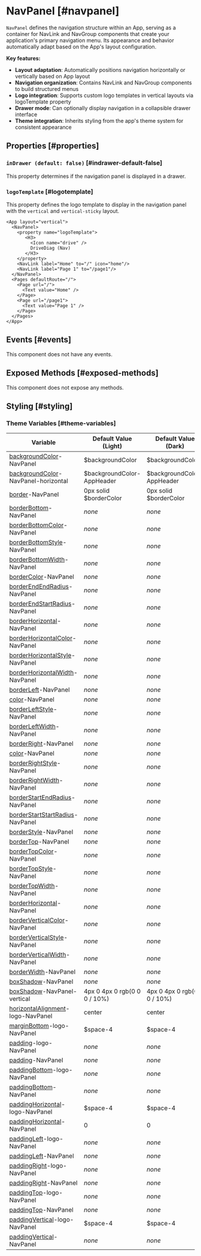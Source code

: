 # NavPanel [#navpanel]

`NavPanel` defines the navigation structure within an App, serving as a container for NavLink and NavGroup components that create your application's primary navigation menu. Its appearance and behavior automatically adapt based on the App's layout configuration.

**Key features:**
- **Layout adaptation**: Automatically positions navigation horizontally or vertically based on App layout
- **Navigation organization**: Contains NavLink and NavGroup components to build structured menus
- **Logo integration**: Supports custom logo templates in vertical layouts via logoTemplate property
- **Drawer mode**: Can optionally display navigation in a collapsible drawer interface
- **Theme integration**: Inherits styling from the app's theme system for consistent appearance

## Properties [#properties]

### `inDrawer (default: false)` [#indrawer-default-false]

This property determines if the navigation panel is displayed in a drawer.

### `logoTemplate` [#logotemplate]

This property defines the logo template to display in the navigation panel with the `vertical` and `vertical-sticky` layout.

```xmlui-pg copy {3-8} display name="Example: logoTemplate" height={250}
<App layout="vertical">
  <NavPanel>
    <property name="logoTemplate">
       <H3>
         <Icon name="drive" />
         DriveDiag (Nav)
       </H3>
    </property>
    <NavLink label="Home" to="/" icon="home"/>
    <NavLink label="Page 1" to="/page1"/>
  </NavPanel>
  <Pages defaultRoute="/">
    <Page url="/">
      <Text value="Home" />
    </Page>
    <Page url="/page1">
      <Text value="Page 1" />
    </Page>
  </Pages>
</App>
```

## Events [#events]

This component does not have any events.

## Exposed Methods [#exposed-methods]

This component does not expose any methods.

## Styling [#styling]

### Theme Variables [#theme-variables]

| Variable | Default Value (Light) | Default Value (Dark) |
| --- | --- | --- |
| [backgroundColor](../styles-and-themes/common-units/#color)-NavPanel | $backgroundColor | $backgroundColor |
| [backgroundColor](../styles-and-themes/common-units/#color)-NavPanel-horizontal | $backgroundColor-AppHeader | $backgroundColor-AppHeader |
| [border](../styles-and-themes/common-units/#border)-NavPanel | 0px solid $borderColor | 0px solid $borderColor |
| [borderBottom](../styles-and-themes/common-units/#border)-NavPanel | *none* | *none* |
| [borderBottomColor](../styles-and-themes/common-units/#color)-NavPanel | *none* | *none* |
| [borderBottomStyle](../styles-and-themes/common-units/#border-style)-NavPanel | *none* | *none* |
| [borderBottomWidth](../styles-and-themes/common-units/#size)-NavPanel | *none* | *none* |
| [borderColor](../styles-and-themes/common-units/#color)-NavPanel | *none* | *none* |
| [borderEndEndRadius](../styles-and-themes/common-units/#border-rounding)-NavPanel | *none* | *none* |
| [borderEndStartRadius](../styles-and-themes/common-units/#border-rounding)-NavPanel | *none* | *none* |
| [borderHorizontal](../styles-and-themes/common-units/#border)-NavPanel | *none* | *none* |
| [borderHorizontalColor](../styles-and-themes/common-units/#color)-NavPanel | *none* | *none* |
| [borderHorizontalStyle](../styles-and-themes/common-units/#border-style)-NavPanel | *none* | *none* |
| [borderHorizontalWidth](../styles-and-themes/common-units/#size)-NavPanel | *none* | *none* |
| [borderLeft](../styles-and-themes/common-units/#border)-NavPanel | *none* | *none* |
| [color](../styles-and-themes/common-units/#color)-NavPanel | *none* | *none* |
| [borderLeftStyle](../styles-and-themes/common-units/#border-style)-NavPanel | *none* | *none* |
| [borderLeftWidth](../styles-and-themes/common-units/#size)-NavPanel | *none* | *none* |
| [borderRight](../styles-and-themes/common-units/#border)-NavPanel | *none* | *none* |
| [color](../styles-and-themes/common-units/#color)-NavPanel | *none* | *none* |
| [borderRightStyle](../styles-and-themes/common-units/#border-style)-NavPanel | *none* | *none* |
| [borderRightWidth](../styles-and-themes/common-units/#size)-NavPanel | *none* | *none* |
| [borderStartEndRadius](../styles-and-themes/common-units/#border-rounding)-NavPanel | *none* | *none* |
| [borderStartStartRadius](../styles-and-themes/common-units/#border-rounding)-NavPanel | *none* | *none* |
| [borderStyle](../styles-and-themes/common-units/#border-style)-NavPanel | *none* | *none* |
| [borderTop](../styles-and-themes/common-units/#border)-NavPanel | *none* | *none* |
| [borderTopColor](../styles-and-themes/common-units/#color)-NavPanel | *none* | *none* |
| [borderTopStyle](../styles-and-themes/common-units/#border-style)-NavPanel | *none* | *none* |
| [borderTopWidth](../styles-and-themes/common-units/#size)-NavPanel | *none* | *none* |
| [borderHorizontal](../styles-and-themes/common-units/#border)-NavPanel | *none* | *none* |
| [borderVerticalColor](../styles-and-themes/common-units/#color)-NavPanel | *none* | *none* |
| [borderVerticalStyle](../styles-and-themes/common-units/#border-style)-NavPanel | *none* | *none* |
| [borderVerticalWidth](../styles-and-themes/common-units/#size)-NavPanel | *none* | *none* |
| [borderWidth](../styles-and-themes/common-units/#size)-NavPanel | *none* | *none* |
| [boxShadow](../styles-and-themes/common-units/#boxShadow)-NavPanel | *none* | *none* |
| [boxShadow](../styles-and-themes/common-units/#boxShadow)-NavPanel-vertical | 4px 0 4px 0 rgb(0 0 0 / 10%) | 4px 0 4px 0 rgb(0 0 0 / 10%) |
| [horizontalAlignment](../styles-and-themes/common-units/#alignment)-logo-NavPanel | center | center |
| [marginBottom](../styles-and-themes/common-units/#size)-logo-NavPanel | $space-4 | $space-4 |
| [padding](../styles-and-themes/common-units/#size)-logo-NavPanel | *none* | *none* |
| [padding](../styles-and-themes/common-units/#size)-NavPanel | *none* | *none* |
| [paddingBottom](../styles-and-themes/common-units/#size)-logo-NavPanel | *none* | *none* |
| [paddingBottom](../styles-and-themes/common-units/#size)-NavPanel | *none* | *none* |
| [paddingHorizontal](../styles-and-themes/common-units/#size)-logo-NavPanel | $space-4 | $space-4 |
| [paddingHorizontal](../styles-and-themes/common-units/#size)-NavPanel | 0 | 0 |
| [paddingLeft](../styles-and-themes/common-units/#size)-logo-NavPanel | *none* | *none* |
| [paddingLeft](../styles-and-themes/common-units/#size)-NavPanel | *none* | *none* |
| [paddingRight](../styles-and-themes/common-units/#size)-logo-NavPanel | *none* | *none* |
| [paddingRight](../styles-and-themes/common-units/#size)-NavPanel | *none* | *none* |
| [paddingTop](../styles-and-themes/common-units/#size)-logo-NavPanel | *none* | *none* |
| [paddingTop](../styles-and-themes/common-units/#size)-NavPanel | *none* | *none* |
| [paddingVertical](../styles-and-themes/common-units/#size)-logo-NavPanel | $space-4 | $space-4 |
| [paddingVertical](../styles-and-themes/common-units/#size)-NavPanel | *none* | *none* |
